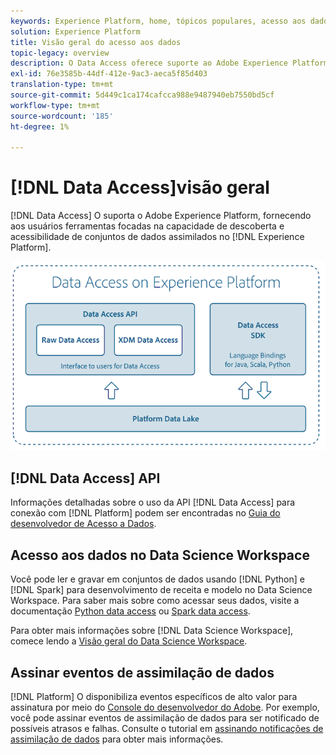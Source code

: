 ```yaml
---
keywords: Experience Platform, home, tópicos populares, acesso aos dados, python sdk, spark sdk, api de acesso aos dados
solution: Experience Platform
title: Visão geral do acesso aos dados
topic-legacy: overview
description: O Data Access oferece suporte ao Adobe Experience Platform, fornecendo aos usuários ferramentas focadas na capacidade de descoberta e acessibilidade de conjuntos de dados de plataforma assimilados.
exl-id: 76e3585b-44df-412e-9ac3-aeca5f85d403
translation-type: tm+mt
source-git-commit: 5d449c1ca174cafcca988e9487940eb7550bd5cf
workflow-type: tm+mt
source-wordcount: '185'
ht-degree: 1%

---
```


# [!DNL Data Access]visão geral

[!DNL Data Access] O suporta o Adobe Experience Platform, fornecendo aos usuários ferramentas focadas na capacidade de descoberta e acessibilidade de conjuntos de dados assimilados no  [!DNL Experience Platform].

![Acesso aos dados no Experience Platform](images/Data_Access_Experience_Platform.png)

## [!DNL Data Access] API

Informações detalhadas sobre o uso da API [!DNL Data Access] para conexão com [!DNL Platform] podem ser encontradas no [Guia do desenvolvedor de Acesso a Dados](api.md).

## Acesso aos dados no Data Science Workspace

Você pode ler e gravar em conjuntos de dados usando [!DNL Python] e [!DNL Spark] para desenvolvimento de receita e modelo no Data Science Workspace. Para saber mais sobre como acessar seus dados, visite a documentação [Python data access](../data-science-workspace/authoring/python.md) ou [Spark data access](../data-science-workspace/authoring/spark.md).

Para obter mais informações sobre [!DNL Data Science Workspace], comece lendo a [Visão geral do Data Science Workspace](../data-science-workspace/home.md).

## Assinar eventos de assimilação de dados

[!DNL Platform] O disponibiliza eventos específicos de alto valor para assinatura por meio do  [Console do desenvolvedor do Adobe](https://www.adobe.com/go/devs_console_ui). Por exemplo, você pode assinar eventos de assimilação de dados para ser notificado de possíveis atrasos e falhas. Consulte o tutorial em [assinando notificações de assimilação de dados](../ingestion/quality/subscribe-events.md) para obter mais informações.
